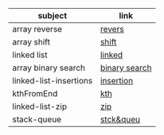 subject | link |
| ------------- | ------------- |
| array reverse | [revers](./Code%20ChallengeClass/array-reverse/README.md) |
|array shift | [shift](/javascript/Code%20ChallengeClass/array-insert-shift./README.md)  |
| linked list  | [linked](/javascript/linked-list/README.md) | 
| array binary search  | [binary search](/javascript/Code%20ChallengeClass/array-binary-search/README.md) |
| linked-list-insertions | [insertion](../javascript/linked-list/linked-list-insertions/linked-list-insertions.md) | 
| kthFromEnd| [kth](./linked-list/kthFromEnd/kthFromEnd.md) |
| linked-list-zip| [zip](/linked-list/readMeFiles/linked-list-zip.md) | 
| stack-queue| [stck&queu](/stackandqueue/stack%26queue.md) |










